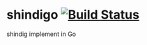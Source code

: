 # shindigo [![Build Status](https://travis-ci.org/WitzHsiao/shindigo.svg?branch=master)](https://travis-ci.org/WitzHsiao/shindigo)
shindig implement in Go
